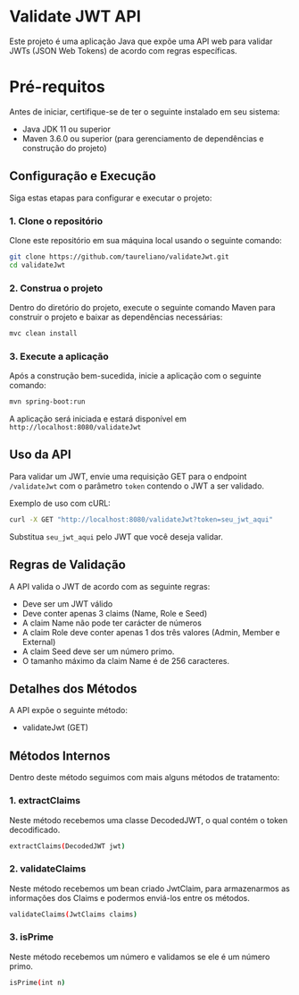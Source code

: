 # Validate JWT API

Este projeto é uma aplicação Java que expõe uma API web para validar JWTs (JSON Web Tokens) de acordo com regras específicas.

# Pré-requitos

Antes de iniciar, certifique-se de ter o seguinte instalado em seu sistema:

- Java JDK 11 ou superior
- Maven 3.6.0 ou superior (para gerenciamento de dependências e construção do projeto)

## Configuração e Execução

Siga estas etapas para configurar e executar o projeto:

### 1. Clone o repositório

Clone este repositório em sua máquina local usando o seguinte comando:

```bash
git clone https://github.com/taureliano/validateJwt.git
cd validateJwt
```

### 2. Construa o projeto

Dentro do diretório do projeto, execute o seguinte comando Maven para construir o projeto e baixar as dependências necessárias:

```bash
mvc clean install
```

### 3. Execute a aplicação 

Após a construção bem-sucedida, inicie a aplicação com o seguinte comando:

```bash
mvn spring-boot:run
```

A aplicação será iniciada e estará disponível em `http://localhost:8080/validateJwt`

## Uso da API

Para validar um JWT, envie uma requisição GET para o endpoint `/validateJwt` com o parâmetro `token` contendo o JWT a ser validado.

Exemplo de uso com cURL:

```bash
curl -X GET "http://localhost:8080/validateJwt?token=seu_jwt_aqui"
```

Substitua `seu_jwt_aqui` pelo JWT que você deseja validar.

## Regras de Validação

A API valida o JWT de acordo com as seguinte regras:

- Deve ser um JWT válido
- Deve conter apenas 3 claims (Name, Role e Seed)
- A claim Name não pode ter carácter de números
- A claim Role deve conter apenas 1 dos três valores (Admin, Member e External)
- A claim Seed deve ser um número primo.
- O tamanho máximo da claim Name é de 256 caracteres.

## Detalhes dos Métodos

A API expõe o seguinte método:

- validateJwt (GET)

## Métodos Internos

Dentro deste método seguimos com mais alguns métodos de tratamento:

### 1. extractClaims

Neste método recebemos uma classe DecodedJWT, o qual contém o token decodificado.

```bash
extractClaims(DecodedJWT jwt)
```

### 2. validateClaims

Neste método recebemos um bean criado JwtClaim, para armazenarmos as informações dos Claims e podermos enviá-los entre os métodos.

```bash
validateClaims(JwtClaims claims)
```

### 3. isPrime

Neste método recebemos um número e validamos se ele é um número primo.

```bash
isPrime(int n)
```
